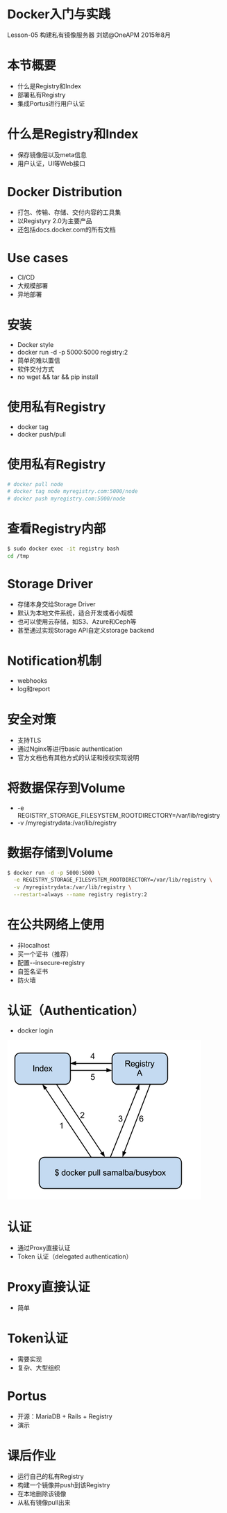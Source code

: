 # Docker入门与实践

Lesson-05 构建私有镜像服务器
刘斌@OneAPM
2015年8月

# 本节概要

- 什么是Registry和Index
- 部署私有Registry
- 集成Portus进行用户认证

# 什么是Registry和Index

- 保存镜像层以及meta信息
- 用户认证，UI等Web接口

# Docker Distribution

- 打包、传输、存储、交付内容的工具集
- 以Registyry 2.0为主要产品
- 还包括docs.docker.com的所有文档

# Use cases

- CI/CD
- 大规模部署
- 异地部署

# 安装

- Docker style
- docker run -d -p 5000:5000 registry:2
- 简单的难以置信
- 软件交付方式
- no wget && tar && pip install

# 使用私有Registry

- docker tag
- docker push/pull

# 使用私有Registry

```bash
# docker pull node
# docker tag node myregistry.com:5000/node
# docker push myregistry.com:5000/node
```

# 查看Registry内部

```bash
$ sudo docker exec -it registry bash
cd /tmp
```

# Storage Driver

- 存储本身交给Storage Driver
- 默认为本地文件系统，适合开发或者小规模
- 也可以使用云存储，如S3、Azure和Ceph等
- 甚至通过实现Storage API自定义storage backend

# Notification机制

- webhooks
- log和report

# 安全对策

- 支持TLS
- 通过Nginx等进行basic authentication
- 官方文档也有其他方式的认证和授权实现说明


# 将数据保存到Volume

- -e REGISTRY_STORAGE_FILESYSTEM_ROOTDIRECTORY=/var/lib/registry
- -v /myregistrydata:/var/lib/registry


# 数据存储到Volume

```bash
$ docker run -d -p 5000:5000 \
  -e REGISTRY_STORAGE_FILESYSTEM_ROOTDIRECTORY=/var/lib/registry \
  -v /myregistrydata:/var/lib/registry \
  --restart=always --name registry registry:2
```


# 在公共网络上使用

- 非localhost
- 买一个证书（推荐）
- 配置--insecure-registry
- 自签名证书
- 防火墙

# 认证（Authentication）

- docker login

![](images/index-and-registry.png)

# 认证

- 通过Proxy直接认证
- Token 认证（delegated authentication）

# Proxy直接认证

- 简单

# Token认证

- 需要实现
- 复杂、大型组织

# Portus

- 开源：MariaDB + Rails + Registry
- 演示

# 课后作业

- 运行自己的私有Registry
- 构建一个镜像并push到该Registry
- 在本地删除该镜像
- 从私有镜像pull出来
